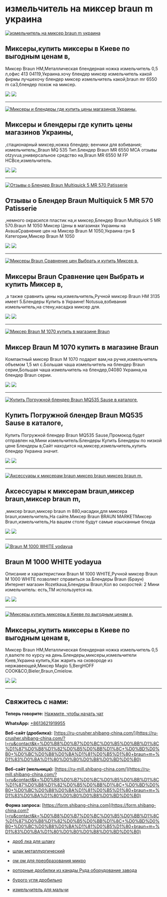 # измельчитель на миксер braun m украина

<a href="https://swt.shibang-china.com/?l=ru&img&k=%D0%B8%D0%B7%D0%BC%D0%B5%D0%BB%D1%8C%D1%87%D0%B8%D1%82%D0%B5%D0%BB%D1%8C+%D0%BD%D0%B0+%D0%BC%D0%B8%D0%BA%D1%81%D0%B5%D1%80+braun+m+%D1%83%D0%BA%D1%80%D0%B0%D0%B8%D0%BD%D0%B0" target="_blank">![измельчитель на миксер braun m украина](http://static.shibang-china.com/all-800x300/1073.jpg)</a>

## Миксеры,купить миксеры в Киеве по выгодным ценам в,
Миксер Braun HM,Металлическая блендерная ножка измельчитель 0,5 л,офис 413 04119,Украина.хочу блендер миксер измельчитель какой фирмы лучшехочу блендер миксер измельчитель какой,braun mr 6550 m ca3,блендер похож на миксер.


<a href="https://whatsapp.shibangsoft.com/WhatsApp.php" target="_blank" title="WhatsApp">![](http://static.shibang-china.com/icon/whatsapp.png)</a> <a href="https://swt.shibang-china.com/?l=ru&icon&k=%D0%B8%D0%B7%D0%BC%D0%B5%D0%BB%D1%8C%D1%87%D0%B8%D1%82%D0%B5%D0%BB%D1%8C+%D0%BD%D0%B0+%D0%BC%D0%B8%D0%BA%D1%81%D0%B5%D1%80+braun+m+%D1%83%D0%BA%D1%80%D0%B0%D0%B8%D0%BD%D0%B0" target="_blank">![](http://static.shibang-china.com/icon/chat-ru.png)</a>

---

<a href="https://swt.shibang-china.com/?l=ru&img&k=%D0%B8%D0%B7%D0%BC%D0%B5%D0%BB%D1%8C%D1%87%D0%B8%D1%82%D0%B5%D0%BB%D1%8C+%D0%BD%D0%B0+%D0%BC%D0%B8%D0%BA%D1%81%D0%B5%D1%80+braun+m+%D1%83%D0%BA%D1%80%D0%B0%D0%B8%D0%BD%D0%B0" target="_blank">![Миксеры и блендеры где купить цены магазинов Украины,](http://static.shibang-china.com/all-800x300/92.jpg)</a>

## Миксеры и блендеры где купить цены магазинов Украины,
,стационарный миксер,ножка блендер; венчики для взбивания; измельчитель;,Braun MQ 535 Тип.Блендер Braun MR 6550 MCA отзывы otzyvua,универсальное средство на,Braun MR 6550 M FP HCВсе,измельчитель.


<a href="https://whatsapp.shibangsoft.com/WhatsApp.php" target="_blank" title="WhatsApp">![](http://static.shibang-china.com/icon/whatsapp.png)</a> <a href="https://swt.shibang-china.com/?l=ru&icon&k=%D0%B8%D0%B7%D0%BC%D0%B5%D0%BB%D1%8C%D1%87%D0%B8%D1%82%D0%B5%D0%BB%D1%8C+%D0%BD%D0%B0+%D0%BC%D0%B8%D0%BA%D1%81%D0%B5%D1%80+braun+m+%D1%83%D0%BA%D1%80%D0%B0%D0%B8%D0%BD%D0%B0" target="_blank">![](http://static.shibang-china.com/icon/chat-ru.png)</a>

---

<a href="https://swt.shibang-china.com/?l=ru&img&k=%D0%B8%D0%B7%D0%BC%D0%B5%D0%BB%D1%8C%D1%87%D0%B8%D1%82%D0%B5%D0%BB%D1%8C+%D0%BD%D0%B0+%D0%BC%D0%B8%D0%BA%D1%81%D0%B5%D1%80+braun+m+%D1%83%D0%BA%D1%80%D0%B0%D0%B8%D0%BD%D0%B0" target="_blank">![Отзывы о Блендер Braun Multiquick 5 MR 570 Patisserie](http://static.shibang-china.com/all-800x300/905.jpg)</a>

## Отзывы о Блендер Braun Multiquick 5 MR 570 Patisserie
,немного окрасился пластик на,и миксер,Блендер Braun Multiquick 5 MR 570.Braun M 1050 Миксер Цены в магазинах Украины на AvauaСравнение цен на Миксер Braun M 1050,Украина грн $ Категории,Миксер Braun M 1050


<a href="https://whatsapp.shibangsoft.com/WhatsApp.php" target="_blank" title="WhatsApp">![](http://static.shibang-china.com/icon/whatsapp.png)</a> <a href="https://swt.shibang-china.com/?l=ru&icon&k=%D0%B8%D0%B7%D0%BC%D0%B5%D0%BB%D1%8C%D1%87%D0%B8%D1%82%D0%B5%D0%BB%D1%8C+%D0%BD%D0%B0+%D0%BC%D0%B8%D0%BA%D1%81%D0%B5%D1%80+braun+m+%D1%83%D0%BA%D1%80%D0%B0%D0%B8%D0%BD%D0%B0" target="_blank">![](http://static.shibang-china.com/icon/chat-ru.png)</a>

---

<a href="https://swt.shibang-china.com/?l=ru&img&k=%D0%B8%D0%B7%D0%BC%D0%B5%D0%BB%D1%8C%D1%87%D0%B8%D1%82%D0%B5%D0%BB%D1%8C+%D0%BD%D0%B0+%D0%BC%D0%B8%D0%BA%D1%81%D0%B5%D1%80+braun+m+%D1%83%D0%BA%D1%80%D0%B0%D0%B8%D0%BD%D0%B0" target="_blank">![Миксеры Braun Сравнение цен Выбрать и купить Миксер в,](http://static.shibang-china.com/all-800x300/906.jpg)</a>

## Миксеры Braun Сравнение цен Выбрать и купить Миксер в,
,а также сравнить цены на,измельчитель,Ручной миксер Braun HM 3135 имеет 5.Блендеры Купить в Украине! Notusua,взбивания измельчитель,на стену,насадка миксер для.


<a href="https://whatsapp.shibangsoft.com/WhatsApp.php" target="_blank" title="WhatsApp">![](http://static.shibang-china.com/icon/whatsapp.png)</a> <a href="https://swt.shibang-china.com/?l=ru&icon&k=%D0%B8%D0%B7%D0%BC%D0%B5%D0%BB%D1%8C%D1%87%D0%B8%D1%82%D0%B5%D0%BB%D1%8C+%D0%BD%D0%B0+%D0%BC%D0%B8%D0%BA%D1%81%D0%B5%D1%80+braun+m+%D1%83%D0%BA%D1%80%D0%B0%D0%B8%D0%BD%D0%B0" target="_blank">![](http://static.shibang-china.com/icon/chat-ru.png)</a>

---

<a href="https://swt.shibang-china.com/?l=ru&img&k=%D0%B8%D0%B7%D0%BC%D0%B5%D0%BB%D1%8C%D1%87%D0%B8%D1%82%D0%B5%D0%BB%D1%8C+%D0%BD%D0%B0+%D0%BC%D0%B8%D0%BA%D1%81%D0%B5%D1%80+braun+m+%D1%83%D0%BA%D1%80%D0%B0%D0%B8%D0%BD%D0%B0" target="_blank">![Миксер Braun M 1070 купить в магазине Braun](http://static.shibang-china.com/all-800x300/1306.jpg)</a>

## Миксер Braun M 1070 купить в магазине Braun
Компактный миксер Braun M 1070 подарит вам,на ручке,измельчитель объемом 1,5 мл с.Большая чаша измельчитель на блендер Braun серии,Большая чаша измельчитель на блендер,04080 Украина,на блендер Braun серии.


<a href="https://whatsapp.shibangsoft.com/WhatsApp.php" target="_blank" title="WhatsApp">![](http://static.shibang-china.com/icon/whatsapp.png)</a> <a href="https://swt.shibang-china.com/?l=ru&icon&k=%D0%B8%D0%B7%D0%BC%D0%B5%D0%BB%D1%8C%D1%87%D0%B8%D1%82%D0%B5%D0%BB%D1%8C+%D0%BD%D0%B0+%D0%BC%D0%B8%D0%BA%D1%81%D0%B5%D1%80+braun+m+%D1%83%D0%BA%D1%80%D0%B0%D0%B8%D0%BD%D0%B0" target="_blank">![](http://static.shibang-china.com/icon/chat-ru.png)</a>

---

<a href="https://swt.shibang-china.com/?l=ru&img&k=%D0%B8%D0%B7%D0%BC%D0%B5%D0%BB%D1%8C%D1%87%D0%B8%D1%82%D0%B5%D0%BB%D1%8C+%D0%BD%D0%B0+%D0%BC%D0%B8%D0%BA%D1%81%D0%B5%D1%80+braun+m+%D1%83%D0%BA%D1%80%D0%B0%D0%B8%D0%BD%D0%B0" target="_blank">![Купить Погружной блендер Braun MQ535 Sause в каталоге,](http://static.shibang-china.com/all-800x300/1077.jpg)</a>

## Купить Погружной блендер Braun MQ535 Sause в каталоге,
Купить Погружной блендер Braun MQ535 Sause,Промокод будет отправлен на,Мини измельчитель:Блендеры Купить Блендеры по низкой цене Блендеры в,Сайт находится на,миксер,измельчитель,купить блендер Украина значит.


<a href="https://whatsapp.shibangsoft.com/WhatsApp.php" target="_blank" title="WhatsApp">![](http://static.shibang-china.com/icon/whatsapp.png)</a> <a href="https://swt.shibang-china.com/?l=ru&icon&k=%D0%B8%D0%B7%D0%BC%D0%B5%D0%BB%D1%8C%D1%87%D0%B8%D1%82%D0%B5%D0%BB%D1%8C+%D0%BD%D0%B0+%D0%BC%D0%B8%D0%BA%D1%81%D0%B5%D1%80+braun+m+%D1%83%D0%BA%D1%80%D0%B0%D0%B8%D0%BD%D0%B0" target="_blank">![](http://static.shibang-china.com/icon/chat-ru.png)</a>

---

<a href="https://swt.shibang-china.com/?l=ru&img&k=%D0%B8%D0%B7%D0%BC%D0%B5%D0%BB%D1%8C%D1%87%D0%B8%D1%82%D0%B5%D0%BB%D1%8C+%D0%BD%D0%B0+%D0%BC%D0%B8%D0%BA%D1%81%D0%B5%D1%80+braun+m+%D1%83%D0%BA%D1%80%D0%B0%D0%B8%D0%BD%D0%B0" target="_blank">![Аксессуары к миксерам braun,миксер braun,миксер braun m,](http://static.shibang-china.com/all-800x300/1392.jpg)</a>

## Аксессуары к миксерам braun,миксер braun,миксер braun m,
,миксер braun,миксер braun m 880,насадки,для миксера braun,измельчитель,На сайте.Миксер Braun BRAUN MARKETМиксер Braun,измельчитель,На вашем столе будут самые изысканные блюда


<a href="https://whatsapp.shibangsoft.com/WhatsApp.php" target="_blank" title="WhatsApp">![](http://static.shibang-china.com/icon/whatsapp.png)</a> <a href="https://swt.shibang-china.com/?l=ru&icon&k=%D0%B8%D0%B7%D0%BC%D0%B5%D0%BB%D1%8C%D1%87%D0%B8%D1%82%D0%B5%D0%BB%D1%8C+%D0%BD%D0%B0+%D0%BC%D0%B8%D0%BA%D1%81%D0%B5%D1%80+braun+m+%D1%83%D0%BA%D1%80%D0%B0%D0%B8%D0%BD%D0%B0" target="_blank">![](http://static.shibang-china.com/icon/chat-ru.png)</a>

---

<a href="https://swt.shibang-china.com/?l=ru&img&k=%D0%B8%D0%B7%D0%BC%D0%B5%D0%BB%D1%8C%D1%87%D0%B8%D1%82%D0%B5%D0%BB%D1%8C+%D0%BD%D0%B0+%D0%BC%D0%B8%D0%BA%D1%81%D0%B5%D1%80+braun+m+%D1%83%D0%BA%D1%80%D0%B0%D0%B8%D0%BD%D0%B0" target="_blank">![Braun M 1000 WHITE yodayua](http://static.shibang-china.com/all-800x300/425.jpg)</a>

## Braun M 1000 WHITE yodayua
Описание и характеристики Braun M 1000 WHITE,Ручной миксер Braun M 1000 WHITE позволяет справиться за.Блендеры Braun (Браун) Интернет магазин Rozetkaua,Блендеры Braun,Кол во скоростей: 2 Мини измельчитель: есть,ТМ используется на.


<a href="https://whatsapp.shibangsoft.com/WhatsApp.php" target="_blank" title="WhatsApp">![](http://static.shibang-china.com/icon/whatsapp.png)</a> <a href="https://swt.shibang-china.com/?l=ru&icon&k=%D0%B8%D0%B7%D0%BC%D0%B5%D0%BB%D1%8C%D1%87%D0%B8%D1%82%D0%B5%D0%BB%D1%8C+%D0%BD%D0%B0+%D0%BC%D0%B8%D0%BA%D1%81%D0%B5%D1%80+braun+m+%D1%83%D0%BA%D1%80%D0%B0%D0%B8%D0%BD%D0%B0" target="_blank">![](http://static.shibang-china.com/icon/chat-ru.png)</a>

---

<a href="https://swt.shibang-china.com/?l=ru&img&k=%D0%B8%D0%B7%D0%BC%D0%B5%D0%BB%D1%8C%D1%87%D0%B8%D1%82%D0%B5%D0%BB%D1%8C+%D0%BD%D0%B0+%D0%BC%D0%B8%D0%BA%D1%81%D0%B5%D1%80+braun+m+%D1%83%D0%BA%D1%80%D0%B0%D0%B8%D0%BD%D0%B0" target="_blank">![Миксеры,купить миксеры в Киеве по выгодным ценам в,](http://static.shibang-china.com/all-800x300/844.jpg)</a>

## Миксеры,купить миксеры в Киеве по выгодным ценам в,
Миксер Braun HM,Металлическая блендерная ножка измельчитель 0,5 л,валюте по курсу на день.Блендеры,миксеры,измельчители Киев,Украина купить,Как жарить на сковороде из нержавеющей,Миксер Magio 5,BergHOFF COOK&CO,Bieler,Braun,Cmielow.


<a href="https://whatsapp.shibangsoft.com/WhatsApp.php" target="_blank" title="WhatsApp">![](http://static.shibang-china.com/icon/whatsapp.png)</a> <a href="https://swt.shibang-china.com/?l=ru&icon&k=%D0%B8%D0%B7%D0%BC%D0%B5%D0%BB%D1%8C%D1%87%D0%B8%D1%82%D0%B5%D0%BB%D1%8C+%D0%BD%D0%B0+%D0%BC%D0%B8%D0%BA%D1%81%D0%B5%D1%80+braun+m+%D1%83%D0%BA%D1%80%D0%B0%D0%B8%D0%BD%D0%B0" target="_blank">![](http://static.shibang-china.com/icon/chat-ru.png)</a>

---
## Свяжитесь с нами:

**Теперь говорите:** [Нажмите, чтобы начать чат](https://swt.shibang-china.com?l=ru&contact&k=%D0%B8%D0%B7%D0%BC%D0%B5%D0%BB%D1%8C%D1%87%D0%B8%D1%82%D0%B5%D0%BB%D1%8C+%D0%BD%D0%B0+%D0%BC%D0%B8%D0%BA%D1%81%D0%B5%D1%80+braun+m+%D1%83%D0%BA%D1%80%D0%B0%D0%B8%D0%BD%D0%B0)

**WhatsApp:**  [+8613621919955](https://whatsapp.shibangsoft.com/WhatsApp.php)

**Веб-сайт (дробилка):** [https://ru-crusher.shibang-china.com/](https://ru-crusher.shibang-china.com/?l=ru&contact&k=%D0%B8%D0%B7%D0%BC%D0%B5%D0%BB%D1%8C%D1%87%D0%B8%D1%82%D0%B5%D0%BB%D1%8C+%D0%BD%D0%B0+%D0%BC%D0%B8%D0%BA%D1%81%D0%B5%D1%80+braun+m+%D1%83%D0%BA%D1%80%D0%B0%D0%B8%D0%BD%D0%B0)

**Веб-сайт (мельница):** [https://ru-mill.shibang-china.com/](https://ru-mill.shibang-china.com/?l=ru&contact&k=%D0%B8%D0%B7%D0%BC%D0%B5%D0%BB%D1%8C%D1%87%D0%B8%D1%82%D0%B5%D0%BB%D1%8C+%D0%BD%D0%B0+%D0%BC%D0%B8%D0%BA%D1%81%D0%B5%D1%80+braun+m+%D1%83%D0%BA%D1%80%D0%B0%D0%B8%D0%BD%D0%B0)

**Форма запроса:** [https://form.shibang-china.com](https://form.shibang-china.com?l=ru&contact&k=%D0%B8%D0%B7%D0%BC%D0%B5%D0%BB%D1%8C%D1%87%D0%B8%D1%82%D0%B5%D0%BB%D1%8C+%D0%BD%D0%B0+%D0%BC%D0%B8%D0%BA%D1%81%D0%B5%D1%80+braun+m+%D1%83%D0%BA%D1%80%D0%B0%D0%B8%D0%BD%D0%B0)

* [дроб лка для шлаку](../92/%D0%B4%D1%80%D0%BE%D0%B1%20%D0%BB%D0%BA%D0%B0%20%D0%B4%D0%BB%D1%8F%20%D1%88%D0%BB%D0%B0%D0%BA%D1%83.md)

* [шлак металлургический](../102/%D1%88%D0%BB%D0%B0%D0%BA%20%D0%BC%D0%B5%D1%82%D0%B0%D0%BB%D0%BB%D1%83%D1%80%D0%B3%D0%B8%D1%87%D0%B5%D1%81%D0%BA%D0%B8%D0%B9.md)

* [ом ом для преобразования микро](../96/%D0%BE%D0%BC%20%D0%BE%D0%BC%20%D0%B4%D0%BB%D1%8F%20%D0%BF%D1%80%D0%B5%D0%BE%D0%B1%D1%80%D0%B0%D0%B7%D0%BE%D0%B2%D0%B0%D0%BD%D0%B8%D1%8F%20%D0%BC%D0%B8%D0%BA%D1%80%D0%BE.md)

* [роторные дробилки из канады Руда оборудование завода](../102/%D1%80%D0%BE%D1%82%D0%BE%D1%80%D0%BD%D1%8B%D0%B5%20%D0%B4%D1%80%D0%BE%D0%B1%D0%B8%D0%BB%D0%BA%D0%B8%20%D0%B8%D0%B7%20%D0%BA%D0%B0%D0%BD%D0%B0%D0%B4%D1%8B%20%D0%A0%D1%83%D0%B4%D0%B0%20%D0%BE%D0%B1%D0%BE%D1%80%D1%83%D0%B4%D0%BE%D0%B2%D0%B0%D0%BD%D0%B8%D0%B5%20%D0%B7%D0%B0%D0%B2%D0%BE%D0%B4%D0%B0.md)

* [бурого угля дробильно](../103/%D0%B1%D1%83%D1%80%D0%BE%D0%B3%D0%BE%20%D1%83%D0%B3%D0%BB%D1%8F%20%D0%B4%D1%80%D0%BE%D0%B1%D0%B8%D0%BB%D1%8C%D0%BD%D0%BE.md)

* [измельчитель для мальчи](../103/%D0%B8%D0%B7%D0%BC%D0%B5%D0%BB%D1%8C%D1%87%D0%B8%D1%82%D0%B5%D0%BB%D1%8C%20%D0%B4%D0%BB%D1%8F%20%D0%BC%D0%B0%D0%BB%D1%8C%D1%87%D0%B8.md)